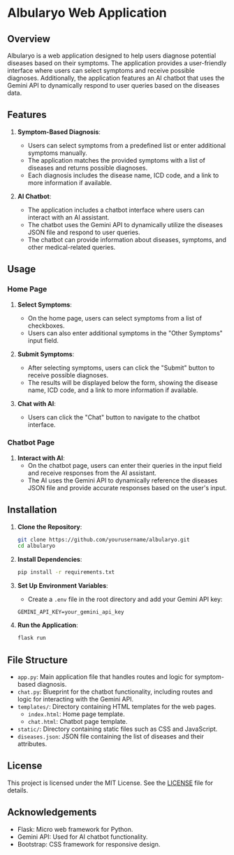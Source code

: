 # Albularyo Web Application

## Overview

Albularyo is a web application designed to help users diagnose potential diseases based on their symptoms. The application provides a user-friendly interface where users can select symptoms and receive possible diagnoses. Additionally, the application features an AI chatbot that uses the Gemini API to dynamically respond to user queries based on the diseases data.

## Features

1. **Symptom-Based Diagnosis**:
    - Users can select symptoms from a predefined list or enter additional symptoms manually.
    - The application matches the provided symptoms with a list of diseases and returns possible diagnoses.
    - Each diagnosis includes the disease name, ICD code, and a link to more information if available.

2. **AI Chatbot**:
    - The application includes a chatbot interface where users can interact with an AI assistant.
    - The chatbot uses the Gemini API to dynamically utilize the diseases JSON file and respond to user queries.
    - The chatbot can provide information about diseases, symptoms, and other medical-related queries.

## Usage

### Home Page

1. **Select Symptoms**:
    - On the home page, users can select symptoms from a list of checkboxes.
    - Users can also enter additional symptoms in the "Other Symptoms" input field.

2. **Submit Symptoms**:
    - After selecting symptoms, users can click the "Submit" button to receive possible diagnoses.
    - The results will be displayed below the form, showing the disease name, ICD code, and a link to more information if available.

3. **Chat with AI**:
    - Users can click the "Chat" button to navigate to the chatbot interface.

### Chatbot Page

1. **Interact with AI**:
    - On the chatbot page, users can enter their queries in the input field and receive responses from the AI assistant.
    - The AI uses the Gemini API to dynamically reference the diseases JSON file and provide accurate responses based on the user's input.

## Installation

1. **Clone the Repository**:
    ```sh
    git clone https://github.com/yourusername/albularyo.git
    cd albularyo
    ```

2. **Install Dependencies**:
    ```sh
    pip install -r requirements.txt
    ```

3. **Set Up Environment Variables**:
    - Create a `.env` file in the root directory and add your Gemini API key:
    ```
    GEMINI_API_KEY=your_gemini_api_key
    ```

4. **Run the Application**:
    ```sh
    flask run
    ```

## File Structure

- `app.py`: Main application file that handles routes and logic for symptom-based diagnosis.
- `chat.py`: Blueprint for the chatbot functionality, including routes and logic for interacting with the Gemini API.
- `templates/`: Directory containing HTML templates for the web pages.
  - `index.html`: Home page template.
  - `chat.html`: Chatbot page template.
- `static/`: Directory containing static files such as CSS and JavaScript.
- `diseases.json`: JSON file containing the list of diseases and their attributes.

## License

This project is licensed under the MIT License. See the [LICENSE](LICENSE) file for details.

## Acknowledgements

- Flask: Micro web framework for Python.
- Gemini API: Used for AI chatbot functionality.
- Bootstrap: CSS framework for responsive design.